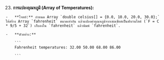 23.  **การแปลงอุณหภูมิ (Array of Temperatures):**
    
    -   **โจทย์:** กำหนด Array `double celsius[] = {0.0, 10.0, 20.0, 30.0};` ให้สร้าง Array `fahrenheit` ขนาดเท่ากัน แล้วแปลงค่าอุณหภูมิจากเซลเซียสเป็นฟาเรนไฮต์ (`F = C * 9/5 + 32`) เก็บลงใน `fahrenheit` แล้วพิมพ์ `fahrenheit`.
        
    -   **ตัวอย่าง:**
        
        ```
        Fahrenheit temperatures: 32.00 50.00 68.00 86.00
        
        ```